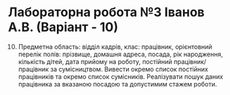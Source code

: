# Лабораторна робота №3  Іванов А.В. (Варіант - 10)
10. Предметна область: відділ кадрів, клас: працівник, орієнтовний перелік полів: прізвище, домашня адреса, посада, рік народження, кількість дітей, дата прийому на роботу, постійний працівник/ працівник за сумісництвом. 
Вивести окремо список постійних працівників та окремо список сумісників. 
Реалізувати пошук даних працівника за вказаною посадою та допустимим стажем роботи. 
